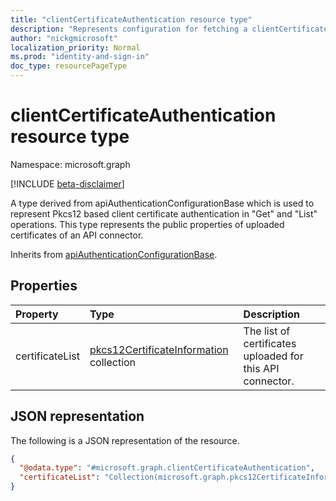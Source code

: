 ```yaml
---
title: "clientCertificateAuthentication resource type"
description: "Represents configuration for fetching a clientCertificateAuthentication in an API call."
author: "nickgmicrosoft"
localization_priority: Normal
ms.prod: "identity-and-sign-in"
doc_type: resourcePageType
---
```


# clientCertificateAuthentication resource type

Namespace: microsoft.graph

[!INCLUDE [beta-disclaimer](../../includes/beta-disclaimer.md)]

A type derived from apiAuthenticationConfigurationBase which is used to represent Pkcs12 based client certificate authentication in "Get" and "List" operations. This type represents the public properties of uploaded certificates of an API connector.

Inherits from [apiAuthenticationConfigurationBase](../resources/apiauthenticationconfigurationbase.md).

## Properties

|Property|Type|Description|
|:---|:---|:---|
|certificateList| [pkcs12CertificateInformation](../resources/pkcs12CertificateInformation.md) collection| The list of certificates uploaded for this API connector.|

## JSON representation

The following is a JSON representation of the resource.
<!-- {
  "blockType": "resource",
  "@odata.type": "microsoft.graph.clientCertificateAuthentication"
}
-->

``` json
{
  "@odata.type": "#microsoft.graph.clientCertificateAuthentication",
  "certificateList": "Collection(microsoft.graph.pkcs12CertificateInformation)",
}
```
